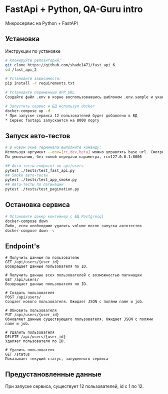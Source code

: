 # FastApi + Python, QA-Guru intro

Микросервис на Python + FastAPI

## Установка

Инструкции по установке

```bash
# Клонируйте репозиторий:
git clone https://github.com/shade1471/fast_api_6
cd /fast_api_2

# Установите зависимости:
pip install -r requirements.txt

# Установите переменную APP_URL
Создайте файл .env в корне воспользовавшись шаблоном .env.sample и укажите переменные окружения

# Запустить сервис и БД используя docker
docker-compose up -d
* При запуске сервиса 12 пользователей будет добавлено в БД
* Сервис fastapi запускается на 8000 порту
```

## Запуск авто-тестов

```bash
# В новом окне терминала выполните команду:
Используя аргумент --env=[rc,dev,beta] можно управлять base_url. Смотри 
По умолчанию, без явной передачи параметра, rc=127.0.0.1:8000

## Авто-тесты endpoint-ов api/users
pytest ./tests/test_fast_api.py
## Smoke авто-тесты
pytest ./tests/test_app_smoke.py
## Авто-тесты по пагинации
pytest ./tests/test_pagination.py
```

## Остановка сервиса

```bash
# Остановите докер контейнер с БД Postgresql
docker-compose down
Либо, если необходимо удалить volume после запуска автотестов
docker-compose down -v 
```

## Endpoint's

```
# Получить данные по пользователю
GET /api/users/{user_id}
Возвращает данные пользователя по ID.
```

```
# Получить данные всех пользователей с возможностью пагинации
GET /api/users/
Возвращает данные пользователя по ID.
```

```
# Создать пользователя
POST /api/users/
Создает нового пользователя. Ожидает JSON с полями name и job.
```

```
# Обновить пользователя
PUT /api/users/{user_id}
Обновляет данные существующего пользователя. Ожидает JSON с полями name и job.
```

```
# Удалить пользователя
DELETE /api/users/{user_id}
Удаляет пользователя по ID.
```

```
# Удалить пользователя
GET /status
Показывает текущий статус, запущенного сервиса
```

## Предустановленные данные

При запуске сервиса, существует 12 пользователей, id c 1 по 12.
